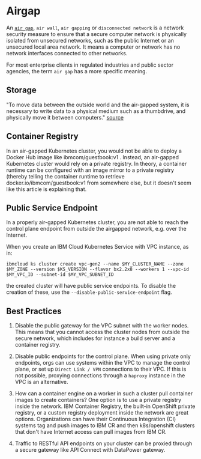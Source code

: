 # Airgap

An [`air gap`](https://en.wikipedia.org/wiki/Air_gap_(networking)), `air wall`, `air gapping` or `disconnected network` is a network security measure to ensure that a secure computer network is physically isolated from unsecured networks, such as the public Internet or an unsecured local area network. It means a computer or network has no network interfaces connected to other networks.

For most enterprise clients in regulated industries and public sector agencies, the term `air gap` has a more specific meaning.

## Storage

"To move data between the outside world and the air-gapped system, it is necessary to write data to a physical medium such as a thumbdrive, and physically move it between computers."
[source](https://en.wikipedia.org/wiki/Air_gap_(networking))

## Container Registry

In an air-gapped Kubernetes cluster, you would not be able to deploy a Docker Hub image like ibmcom/guestbook:v1 . Instead, an air-gapped Kubernetes cluster would rely on a private registry. In theory, a container runtime can be configured with an image mirror to a private registry (thereby telling the container runtime to retrieve docker.io/ibmcom/guestbook:v1 from somewhere else, but it doesn't seem like this article is explaining that.

## Public Service Endpoint

In a properly air-gapped Kubernetes cluster, you are not able to reach the control plane endpoint from outside the airgapped network, e.g. over the Internet. 

When you create an IBM Cloud Kubernetes Service with VPC instance, as in:

```
ibmcloud ks cluster create vpc-gen2 --name $MY_CLUSTER_NAME --zone $MY_ZONE --version $KS_VERSION --flavor bx2.2x8 --workers 1 --vpc-id $MY_VPC_ID --subnet-id $MY_VPC_SUBNET_ID
```

the created cluster will have public service endpoints. To disable the creation of these, use the `--disable-public-service-endpoint` flag.

## Best Practices

1. Disable the public gateway for the VPC subnet with the worker nodes. This means that you cannot access the cluster nodes from outside the secure network, which includes for instance a build server and a container registry. 

2. Disable public endpoints for the control plane. When using private only endpoints, orgs can use systems within the VPC to manage the control plane, or set up `Direct Link / VPN` connections to their VPC. If this is not possible, proxying connections through a `haproxy` instance in the VPC is an alternative.

3. How can a container engine on a worker in such a cluster pull container images to create containers? One option is to use a private registry inside the network. IBM Container Registry, the built-in OpenShift private registry, or a custom registry deployment inside the network are great options. Organizations can have their Continuous Integration (CI) systems tag and push images to IBM CR and then k8s/openshift clusters that don't have Internet access can pull images from IBM CR.

4. Traffic to RESTful API endpoints on your cluster can be proxied through a secure gateway like API Connect with DataPower gateway.